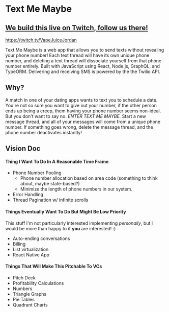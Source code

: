 # Text Me Maybe

## [We build this live on Twitch, follow us there!](https://twitch.tv/VapeJuiceJordan)

https://twitch.tv/VapeJuiceJordan

Text Me Maybe is a web app that allows you to send texts without revealing your phone number! Each text thread will have its own unique phone number, and deleting a text thread will dissociate yourself from that phone number entirely. Built with JavaScript using React, Node.js, GraphQL, and TypeORM. Delivering and receiving SMS is powered by the the Twilio API.

## Why?

A match in one of your dating apps wants to text you to schedule a date. You're not so sure you want to give out your number, if the other person ends up being a creep, them having your phone number seems non-ideal. But you don't want to say no. _ENTER TEXT ME MAYBE._ Start a new message thread, and all of your messages will come from a unique phone number. If something goes wrong, delete the message thread, and the phone number deactivates instantly!


## Vision Doc

#### Thing I Want To Do In A Reasonable Time Frame

- Phone Number Pooling
    - Phone number allocation based on area code (something to think about, maybe state-based?)
    - Minimize the length of phone numbers in our system.
- Error Handling
- Thread Pagination w/ infinite scrolls

#### Things Eventually Want To Do But Might Be Low Priority

This stuff I'm not particularly interested implementing _personally_, but I would be more than happy to if **you** are interested! :)

- Auto-ending conversations
- Billing
- List virtualization
- React Native App

#### Things That Will Make This Pitchable To VCs

- Pitch Deck
- Profitability Calculations
- Numbers
- Triangle Graphs
- Pie Tables
- Quadrant Charts
